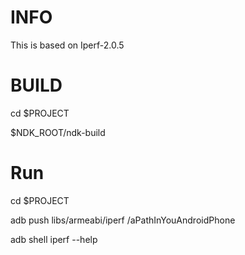 # INFO
This is based on Iperf-2.0.5

# BUILD
cd $PROJECT

$NDK_ROOT/ndk-build

# Run
cd $PROJECT

adb push libs/armeabi/iperf /aPathInYouAndroidPhone

adb shell iperf --help

